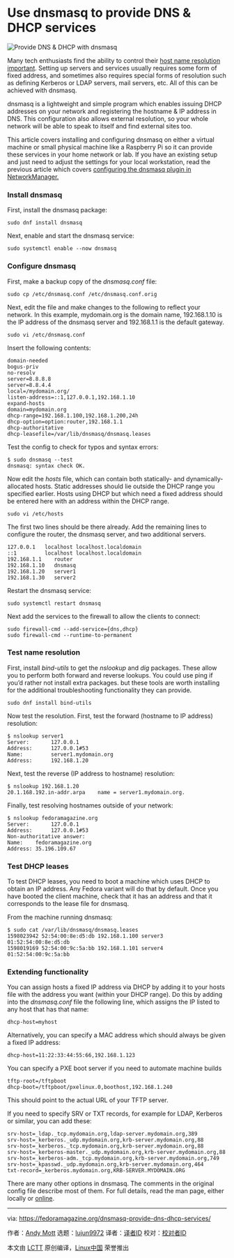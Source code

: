 [#]: collector: (lujun9972)
[#]: translator: ( )
[#]: reviewer: ( )
[#]: publisher: ( )
[#]: url: ( )
[#]: subject: (Use dnsmasq to provide DNS & DHCP services)
[#]: via: (https://fedoramagazine.org/dnsmasq-provide-dns-dhcp-services/)
[#]: author: (Andy Mott https://fedoramagazine.org/author/amott/)

Use dnsmasq to provide DNS & DHCP services
======

![Provide DNS & DHCP with dnsmasq][1]

Many tech enthusiasts find the ability to control their [host name resolution important][2]. Setting up servers and services usually requires some form of fixed address, and sometimes also requires special forms of resolution such as defining Kerberos or LDAP servers, mail servers, etc. All of this can be achieved with dnsmasq.

dnsmasq is a lightweight and simple program which enables issuing DHCP addresses on your network and registering the hostname &amp; IP address in DNS. This configuration also allows external resolution, so your whole network will be able to speak to itself and find external sites too.

This article covers installing and configuring dnsmasq on either a virtual machine or small physical machine like a Raspberry Pi so it can provide these services in your home network or lab. If you have an existing setup and just need to adjust the settings for your local workstation, read the previous article which covers [configuring the dnsmasq plugin in NetworkManager.][3]

### **Install dnsmasq**

First, install the dnsmasq package:

```
sudo dnf install dnsmasq
```

Next, enable and start the dnsmasq service:

```
sudo systemctl enable --now dnsmasq
```

### Configure dnsmasq

First, make a backup copy of the _dnsmasq.conf_ file:

```
sudo cp /etc/dnsmasq.conf /etc/dnsmasq.conf.orig
```

Next, edit the file and make changes to the following to reflect your network. In this example, mydomain.org is the domain name, 192.168.1.10 is the IP address of the dnsmasq server and 192.168.1.1 is the default gateway.

```
sudo vi /etc/dnsmasq.conf
```

Insert the following contents:

```
domain-needed
bogus-priv
no-resolv
server=8.8.8.8
server=8.8.4.4
local=/mydomain.org/
listen-address=::1,127.0.0.1,192.168.1.10
expand-hosts
domain=mydomain.org
dhcp-range=192.168.1.100,192.168.1.200,24h
dhcp-option=option:router,192.168.1.1
dhcp-authoritative
dhcp-leasefile=/var/lib/dnsmasq/dnsmasq.leases
```

Test the config to check for typos and syntax errors:

```
$ sudo dnsmasq --test
dnsmasq: syntax check OK.
```

Now edit the _hosts_ file, which can contain both statically- and dynamically-allocated hosts. Static addresses should lie outside the DHCP range you specified earlier. Hosts using DHCP but which need a fixed address should be entered here with an address within the DHCP range.

```
sudo vi /etc/hosts
```

The first two lines should be there already. Add the remaining lines to configure the router, the dnsmasq server, and two additional servers.

```
127.0.0.1   localhost localhost.localdomain
::1         localhost localhost.localdomain
192.168.1.1    router
192.168.1.10   dnsmasq
192.168.1.20   server1
192.168.1.30   server2
```

Restart the dnsmasq service:

```
sudo systemctl restart dnsmasq
```

Next add the services to the firewall to allow the clients to connect:

```
sudo firewall-cmd --add-service={dns,dhcp}
sudo firewall-cmd --runtime-to-permanent
```

### Test name resolution

First, install _bind-utils_ to get the _nslookup_ and _dig_ packages. These allow you to perform both forward and reverse lookups. You could use ping if you’d rather not install extra packages. but these tools are worth installing for the additional troubleshooting functionality they can provide.

```
sudo dnf install bind-utils
```

Now test the resolution. First, test the forward (hostname to IP address) resolution:

```
$ nslookup server1
Server:       127.0.0.1
Address:      127.0.0.1#53
Name:         server1.mydomain.org
Address:      192.168.1.20
```

Next, test the reverse (IP address to hostname) resolution:

```
$ nslookup 192.168.1.20
20.1.168.192.in-addr.arpa    name = server1.mydomain.org.
```

Finally, test resolving hostnames outside of your network:

```
$ nslookup fedoramagazine.org
Server:       127.0.0.1
Address:      127.0.0.1#53
Non-authoritative answer:
Name:    fedoramagazine.org
Address: 35.196.109.67
```

### **Test DHCP leases**

To test DHCP leases, you need to boot a machine which uses DHCP to obtain an IP address. Any Fedora variant will do that by default. Once you have booted the client machine, check that it has an address and that it corresponds to the lease file for dnsmasq.

From the machine running dnsmasq:

```
$ sudo cat /var/lib/dnsmasq/dnsmasq.leases
1598023942 52:54:00:8e:d5:db 192.168.1.100 server3 01:52:54:00:8e:d5:db
1598019169 52:54:00:9c:5a:bb 192.168.1.101 server4 01:52:54:00:9c:5a:bb
```

### **Extending functionality**

You can assign hosts a fixed IP address via DHCP by adding it to your hosts file with the address you want (within your DHCP range). Do this by adding into the _dnsmasq.conf_ file the following line, which assigns the IP listed to any host that has that name:

```
dhcp-host=myhost
```

Alternatively, you can specify a MAC address which should always be given a fixed IP address:

```
dhcp-host=11:22:33:44:55:66,192.168.1.123
```

You can specify a PXE boot server if you need to automate machine builds

```
tftp-root=/tftpboot
dhcp-boot=/tftpboot/pxelinux.0,boothost,192.168.1.240
```

This should point to the actual URL of your TFTP server.

If you need to specify SRV or TXT records, for example for LDAP, Kerberos or similar, you can add these:

```
srv-host=_ldap._tcp.mydomain.org,ldap-server.mydomain.org,389
srv-host=_kerberos._udp.mydomain.org,krb-server.mydomain.org,88
srv-host=_kerberos._tcp.mydomain.org,krb-server.mydomain.org,88
srv-host=_kerberos-master._udp.mydomain.org,krb-server.mydomain.org,88
srv-host=_kerberos-adm._tcp.mydomain.org,krb-server.mydomain.org,749
srv-host=_kpasswd._udp.mydomain.org,krb-server.mydomain.org,464
txt-record=_kerberos.mydomain.org,KRB-SERVER.MYDOMAIN.ORG
```

There are many other options in dnsmasq. The comments in the original config file describe most of them. For full details, read the man page, either locally or [online][4].

--------------------------------------------------------------------------------

via: https://fedoramagazine.org/dnsmasq-provide-dns-dhcp-services/

作者：[Andy Mott][a]
选题：[lujun9972][b]
译者：[译者ID](https://github.com/译者ID)
校对：[校对者ID](https://github.com/校对者ID)

本文由 [LCTT](https://github.com/LCTT/TranslateProject) 原创编译，[Linux中国](https://linux.cn/) 荣誉推出

[a]: https://fedoramagazine.org/author/amott/
[b]: https://github.com/lujun9972
[1]: https://fedoramagazine.org/wp-content/uploads/2020/09/dnsmasq-dhcp_dns-816x345.png
[2]: https://tldp.org/LDP/nag/node35.html
[3]: https://fedoramagazine.org/using-the-networkmanagers-dnsmasq-plugin/
[4]: http://www.thekelleys.org.uk/dnsmasq/docs/dnsmasq-man.html
